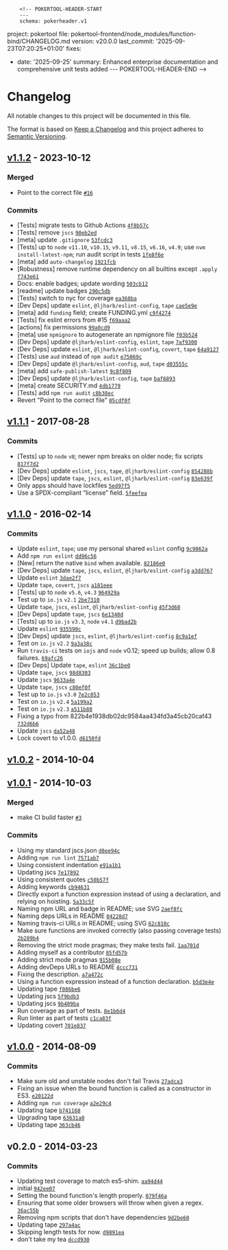         <!-- POKERTOOL-HEADER-START
        ---
        schema: pokerheader.v1
project: pokertool
file: pokertool-frontend/node_modules/function-bind/CHANGELOG.md
version: v20.0.0
last_commit: '2025-09-23T07:20:25+01:00'
fixes:
- date: '2025-09-25'
  summary: Enhanced enterprise documentation and comprehensive unit tests added
        ---
        POKERTOOL-HEADER-END -->
# Changelog

All notable changes to this project will be documented in this file.

The format is based on [Keep a Changelog](https://keepachangelog.com/en/1.0.0/)
and this project adheres to [Semantic Versioning](https://semver.org/spec/v2.0.0.html).

## [v1.1.2](https://github.com/ljharb/function-bind/compare/v1.1.1...v1.1.2) - 2023-10-12

### Merged

- Point to the correct file [`#16`](https://github.com/ljharb/function-bind/pull/16)

### Commits

- [Tests] migrate tests to Github Actions [`4f8b57c`](https://github.com/ljharb/function-bind/commit/4f8b57c02f2011fe9ae353d5e74e8745f0988af8)
- [Tests] remove `jscs` [`90eb2ed`](https://github.com/ljharb/function-bind/commit/90eb2edbeefd5b76cd6c3a482ea3454db169b31f)
- [meta] update `.gitignore` [`53fcdc3`](https://github.com/ljharb/function-bind/commit/53fcdc371cd66634d6e9b71c836a50f437e89fed)
- [Tests] up to `node` `v11.10`, `v10.15`, `v9.11`, `v8.15`, `v6.16`, `v4.9`; use `nvm install-latest-npm`; run audit script in tests [`1fe8f6e`](https://github.com/ljharb/function-bind/commit/1fe8f6e9aed0dfa8d8b3cdbd00c7f5ea0cd2b36e)
- [meta] add `auto-changelog` [`1921fcb`](https://github.com/ljharb/function-bind/commit/1921fcb5b416b63ffc4acad051b6aad5722f777d)
- [Robustness] remove runtime dependency on all builtins except `.apply` [`f743e61`](https://github.com/ljharb/function-bind/commit/f743e61aa6bb2360358c04d4884c9db853d118b7)
- Docs: enable badges; update wording [`503cb12`](https://github.com/ljharb/function-bind/commit/503cb12d998b5f91822776c73332c7adcd6355dd)
- [readme] update badges [`290c5db`](https://github.com/ljharb/function-bind/commit/290c5dbbbda7264efaeb886552a374b869a4bb48)
- [Tests] switch to nyc for coverage [`ea360ba`](https://github.com/ljharb/function-bind/commit/ea360ba907fc2601ed18d01a3827fa2d3533cdf8)
- [Dev Deps] update `eslint`, `@ljharb/eslint-config`, `tape` [`cae5e9e`](https://github.com/ljharb/function-bind/commit/cae5e9e07a5578dc6df26c03ee22851ce05b943c)
- [meta] add `funding` field; create FUNDING.yml [`c9f4274`](https://github.com/ljharb/function-bind/commit/c9f4274aa80ea3aae9657a3938fdba41a3b04ca6)
- [Tests] fix eslint errors from #15 [`f69aaa2`](https://github.com/ljharb/function-bind/commit/f69aaa2beb2fdab4415bfb885760a699d0b9c964)
- [actions] fix permissions [`99a0cd9`](https://github.com/ljharb/function-bind/commit/99a0cd9f3b5bac223a0d572f081834cd73314be7)
- [meta] use `npmignore` to autogenerate an npmignore file [`f03b524`](https://github.com/ljharb/function-bind/commit/f03b524ca91f75a109a5d062f029122c86ecd1ae)
- [Dev Deps] update `@ljharb/eslint‑config`, `eslint`, `tape` [`7af9300`](https://github.com/ljharb/function-bind/commit/7af930023ae2ce7645489532821e4fbbcd7a2280)
- [Dev Deps] update `eslint`, `@ljharb/eslint-config`, `covert`, `tape` [`64a9127`](https://github.com/ljharb/function-bind/commit/64a9127ab0bd331b93d6572eaf6e9971967fc08c)
- [Tests] use `aud` instead of `npm audit` [`e75069c`](https://github.com/ljharb/function-bind/commit/e75069c50010a8fcce2a9ce2324934c35fdb4386)
- [Dev Deps] update `@ljharb/eslint-config`, `aud`, `tape` [`d03555c`](https://github.com/ljharb/function-bind/commit/d03555ca59dea3b71ce710045e4303b9e2619e28)
- [meta] add `safe-publish-latest` [`9c8f809`](https://github.com/ljharb/function-bind/commit/9c8f8092aed027d7e80c94f517aa892385b64f09)
- [Dev Deps] update `@ljharb/eslint-config`, `tape` [`baf6893`](https://github.com/ljharb/function-bind/commit/baf6893e27f5b59abe88bc1995e6f6ed1e527397)
- [meta] create SECURITY.md [`4db1779`](https://github.com/ljharb/function-bind/commit/4db17799f1f28ae294cb95e0081ca2b591c3911b)
- [Tests] add `npm run audit` [`c8b38ec`](https://github.com/ljharb/function-bind/commit/c8b38ec40ed3f85dabdee40ed4148f1748375bc2)
- Revert "Point to the correct file" [`05cdf0f`](https://github.com/ljharb/function-bind/commit/05cdf0fa205c6a3c5ba40bbedd1dfa9874f915c9)

## [v1.1.1](https://github.com/ljharb/function-bind/compare/v1.1.0...v1.1.1) - 2017-08-28

### Commits

- [Tests] up to `node` `v8`; newer npm breaks on older node; fix scripts [`817f7d2`](https://github.com/ljharb/function-bind/commit/817f7d28470fdbff8ef608d4d565dd4d1430bc5e)
- [Dev Deps] update `eslint`, `jscs`, `tape`, `@ljharb/eslint-config` [`854288b`](https://github.com/ljharb/function-bind/commit/854288b1b6f5c555f89aceb9eff1152510262084)
- [Dev Deps] update `tape`, `jscs`, `eslint`, `@ljharb/eslint-config` [`83e639f`](https://github.com/ljharb/function-bind/commit/83e639ff74e6cd6921285bccec22c1bcf72311bd)
- Only apps should have lockfiles [`5ed97f5`](https://github.com/ljharb/function-bind/commit/5ed97f51235c17774e0832e122abda0f3229c908)
- Use a SPDX-compliant “license” field. [`5feefea`](https://github.com/ljharb/function-bind/commit/5feefea0dc0193993e83e5df01ded424403a5381)

## [v1.1.0](https://github.com/ljharb/function-bind/compare/v1.0.2...v1.1.0) - 2016-02-14

### Commits

- Update `eslint`, `tape`; use my personal shared `eslint` config [`9c9062a`](https://github.com/ljharb/function-bind/commit/9c9062abbe9dd70b59ea2c3a3c3a81f29b457097)
- Add `npm run eslint` [`dd96c56`](https://github.com/ljharb/function-bind/commit/dd96c56720034a3c1ffee10b8a59a6f7c53e24ad)
- [New] return the native `bind` when available. [`82186e0`](https://github.com/ljharb/function-bind/commit/82186e03d73e580f95ff167e03f3582bed90ed72)
- [Dev Deps] update `tape`, `jscs`, `eslint`, `@ljharb/eslint-config` [`a3dd767`](https://github.com/ljharb/function-bind/commit/a3dd76720c795cb7f4586b0544efabf8aa107b8b)
- Update `eslint` [`3dae2f7`](https://github.com/ljharb/function-bind/commit/3dae2f7423de30a2d20313ddb1edc19660142fe9)
- Update `tape`, `covert`, `jscs` [`a181eee`](https://github.com/ljharb/function-bind/commit/a181eee0cfa24eb229c6e843a971f36e060a2f6a)
- [Tests] up to `node` `v5.6`, `v4.3` [`964929a`](https://github.com/ljharb/function-bind/commit/964929a6a4ddb36fb128de2bcc20af5e4f22e1ed)
- Test up to `io.js` `v2.1` [`2be7310`](https://github.com/ljharb/function-bind/commit/2be7310f2f74886a7124ca925be411117d41d5ea)
- Update `tape`, `jscs`, `eslint`, `@ljharb/eslint-config` [`45f3d68`](https://github.com/ljharb/function-bind/commit/45f3d6865c6ca93726abcef54febe009087af101)
- [Dev Deps] update `tape`, `jscs` [`6e1340d`](https://github.com/ljharb/function-bind/commit/6e1340d94642deaecad3e717825db641af4f8b1f)
- [Tests] up to `io.js` `v3.3`, `node` `v4.1` [`d9bad2b`](https://github.com/ljharb/function-bind/commit/d9bad2b778b1b3a6dd2876087b88b3acf319f8cc)
- Update `eslint` [`935590c`](https://github.com/ljharb/function-bind/commit/935590caa024ab356102e4858e8fc315b2ccc446)
- [Dev Deps] update `jscs`, `eslint`, `@ljharb/eslint-config` [`8c9a1ef`](https://github.com/ljharb/function-bind/commit/8c9a1efd848e5167887aa8501857a0940a480c57)
- Test on `io.js` `v2.2` [`9a3a38c`](https://github.com/ljharb/function-bind/commit/9a3a38c92013aed6e108666e7bd40969b84ac86e)
- Run `travis-ci` tests on `iojs` and `node` v0.12; speed up builds; allow 0.8 failures. [`69afc26`](https://github.com/ljharb/function-bind/commit/69afc2617405b147dd2a8d8ae73ca9e9283f18b4)
- [Dev Deps] Update `tape`, `eslint` [`36c1be0`](https://github.com/ljharb/function-bind/commit/36c1be0ab12b45fe5df6b0fdb01a5d5137fd0115)
- Update `tape`, `jscs` [`98d8303`](https://github.com/ljharb/function-bind/commit/98d8303cd5ca1c6b8f985469f86b0d44d7d45f6e)
- Update `jscs` [`9633a4e`](https://github.com/ljharb/function-bind/commit/9633a4e9fbf82051c240855166e468ba8ba0846f)
- Update `tape`, `jscs` [`c80ef0f`](https://github.com/ljharb/function-bind/commit/c80ef0f46efc9791e76fa50de4414092ac147831)
- Test up to `io.js` `v3.0` [`7e2c853`](https://github.com/ljharb/function-bind/commit/7e2c8537d52ab9cf5a655755561d8917684c0df4)
- Test on `io.js` `v2.4` [`5a199a2`](https://github.com/ljharb/function-bind/commit/5a199a27ba46795ba5eaf0845d07d4b8232895c9)
- Test on `io.js` `v2.3` [`a511b88`](https://github.com/ljharb/function-bind/commit/a511b8896de0bddf3b56862daa416c701f4d0453)
- Fixing a typo from 822b4e1938db02dc9584aa434fd3a45cb20caf43 [`732d6b6`](https://github.com/ljharb/function-bind/commit/732d6b63a9b33b45230e630dbcac7a10855d3266)
- Update `jscs` [`da52a48`](https://github.com/ljharb/function-bind/commit/da52a4886c06d6490f46ae30b15e4163ba08905d)
- Lock covert to v1.0.0. [`d6150fd`](https://github.com/ljharb/function-bind/commit/d6150fda1e6f486718ebdeff823333d9e48e7430)

## [v1.0.2](https://github.com/ljharb/function-bind/compare/v1.0.1...v1.0.2) - 2014-10-04

## [v1.0.1](https://github.com/ljharb/function-bind/compare/v1.0.0...v1.0.1) - 2014-10-03

### Merged

- make CI build faster [`#3`](https://github.com/ljharb/function-bind/pull/3)

### Commits

- Using my standard jscs.json [`d8ee94c`](https://github.com/ljharb/function-bind/commit/d8ee94c993eff0a84cf5744fe6a29627f5cffa1a)
- Adding `npm run lint` [`7571ab7`](https://github.com/ljharb/function-bind/commit/7571ab7dfdbd99b25a1dbb2d232622bd6f4f9c10)
- Using consistent indentation [`e91a1b1`](https://github.com/ljharb/function-bind/commit/e91a1b13a61e99ec1e530e299b55508f74218a95)
- Updating jscs [`7e17892`](https://github.com/ljharb/function-bind/commit/7e1789284bc629bc9c1547a61c9b227bbd8c7a65)
- Using consistent quotes [`c50b57f`](https://github.com/ljharb/function-bind/commit/c50b57fcd1c5ec38320979c837006069ebe02b77)
- Adding keywords [`cb94631`](https://github.com/ljharb/function-bind/commit/cb946314eed35f21186a25fb42fc118772f9ee00)
- Directly export a function expression instead of using a declaration, and relying on hoisting. [`5a33c5f`](https://github.com/ljharb/function-bind/commit/5a33c5f45642de180e0d207110bf7d1843ceb87c)
- Naming npm URL and badge in README; use SVG [`2aef8fc`](https://github.com/ljharb/function-bind/commit/2aef8fcb79d54e63a58ae557c4e60949e05d5e16)
- Naming deps URLs in README [`04228d7`](https://github.com/ljharb/function-bind/commit/04228d766670ee45ca24e98345c1f6a7621065b5)
- Naming travis-ci URLs in README; using SVG [`62c810c`](https://github.com/ljharb/function-bind/commit/62c810c2f54ced956cd4d4ab7b793055addfe36e)
- Make sure functions are invoked correctly (also passing coverage tests) [`2b289b4`](https://github.com/ljharb/function-bind/commit/2b289b4dfbf037ffcfa4dc95eb540f6165e9e43a)
- Removing the strict mode pragmas; they make tests fail. [`1aa701d`](https://github.com/ljharb/function-bind/commit/1aa701d199ddc3782476e8f7eef82679be97b845)
- Adding myself as a contributor [`85fd57b`](https://github.com/ljharb/function-bind/commit/85fd57b0860e5a7af42de9a287f3f265fc6d72fc)
- Adding strict mode pragmas [`915b08e`](https://github.com/ljharb/function-bind/commit/915b08e084c86a722eafe7245e21db74aa21ca4c)
- Adding devDeps URLs to README [`4ccc731`](https://github.com/ljharb/function-bind/commit/4ccc73112c1769859e4ca3076caf4086b3cba2cd)
- Fixing the description. [`a7a472c`](https://github.com/ljharb/function-bind/commit/a7a472cf649af515c635cf560fc478fbe48999c8)
- Using a function expression instead of a function declaration. [`b5d3e4e`](https://github.com/ljharb/function-bind/commit/b5d3e4ea6aaffc63888953eeb1fbc7ff45f1fa14)
- Updating tape [`f086be6`](https://github.com/ljharb/function-bind/commit/f086be6029fb56dde61a258c1340600fa174d1e0)
- Updating jscs [`5f9bdb3`](https://github.com/ljharb/function-bind/commit/5f9bdb375ab13ba48f30852aab94029520c54d71)
- Updating jscs [`9b409ba`](https://github.com/ljharb/function-bind/commit/9b409ba6118e23395a4e5d83ef39152aab9d3bfc)
- Run coverage as part of tests. [`8e1b6d4`](https://github.com/ljharb/function-bind/commit/8e1b6d459f047d1bd4fee814e01247c984c80bd0)
- Run linter as part of tests [`c1ca83f`](https://github.com/ljharb/function-bind/commit/c1ca83f832df94587d09e621beba682fabfaa987)
- Updating covert [`701e837`](https://github.com/ljharb/function-bind/commit/701e83774b57b4d3ef631e1948143f43a72f4bb9)

## [v1.0.0](https://github.com/ljharb/function-bind/compare/v0.2.0...v1.0.0) - 2014-08-09

### Commits

- Make sure old and unstable nodes don't fail Travis [`27adca3`](https://github.com/ljharb/function-bind/commit/27adca34a4ab6ad67b6dfde43942a1b103ce4d75)
- Fixing an issue when the bound function is called as a constructor in ES3. [`e20122d`](https://github.com/ljharb/function-bind/commit/e20122d267d92ce553859b280cbbea5d27c07731)
- Adding `npm run coverage` [`a2e29c4`](https://github.com/ljharb/function-bind/commit/a2e29c4ecaef9e2f6cd1603e868c139073375502)
- Updating tape [`b741168`](https://github.com/ljharb/function-bind/commit/b741168b12b235b1717ff696087645526b69213c)
- Upgrading tape [`63631a0`](https://github.com/ljharb/function-bind/commit/63631a04c7fbe97cc2fa61829cc27246d6986f74)
- Updating tape [`363cb46`](https://github.com/ljharb/function-bind/commit/363cb46dafb23cb3e347729a22f9448051d78464)

## v0.2.0 - 2014-03-23

### Commits

- Updating test coverage to match es5-shim. [`aa94d44`](https://github.com/ljharb/function-bind/commit/aa94d44b8f9d7f69f10e060db7709aa7a694e5d4)
- initial [`942ee07`](https://github.com/ljharb/function-bind/commit/942ee07e94e542d91798137bc4b80b926137e066)
- Setting the bound function's length properly. [`079f46a`](https://github.com/ljharb/function-bind/commit/079f46a2d3515b7c0b308c2c13fceb641f97ca25)
- Ensuring that some older browsers will throw when given a regex. [`36ac55b`](https://github.com/ljharb/function-bind/commit/36ac55b87f460d4330253c92870aa26fbfe8227f)
- Removing npm scripts that don't have dependencies [`9d2be60`](https://github.com/ljharb/function-bind/commit/9d2be600002cb8bc8606f8f3585ad3e05868c750)
- Updating tape [`297a4ac`](https://github.com/ljharb/function-bind/commit/297a4acc5464db381940aafb194d1c88f4e678f3)
- Skipping length tests for now. [`d9891ea`](https://github.com/ljharb/function-bind/commit/d9891ea4d2aaffa69f408339cdd61ff740f70565)
- don't take my tea [`dccd930`](https://github.com/ljharb/function-bind/commit/dccd930bfd60ea10cb178d28c97550c3bc8c1e07)
